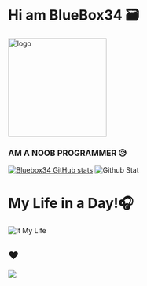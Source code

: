 # Hi am BlueBox34 🗃️

<img src="./image/okayu.gif" alt="logo" style="width:200px;"/>

### AM A NOOB PROGRAMMER 😥

[![Bluebox34 GitHub stats](https://github-readme-stats.vercel.app/api?username=PspGun&show_icons=true&theme=material-palenight&count_private=true)]()  ![Github Stat](https://github-readme-stats.vercel.app/api/top-langs/?username=PspGun&hide=java,html,tex&&theme=material-palenight&langs_count=3)

# My Life in a Day!🎧

![It My Life](https://spotify-recently-played-readme.vercel.app/api?user=9nrg1rn0you71xebktkn0uj6z)

## ❤️

<img src="./image/suisei.gif">

<!--
**BlueBox34/BlueBox34** is a ✨ _special_ ✨ repository because its `README.md` (this file) appears on your GitHub profile.

Here are some ideas to get you started:

- 🔭 I’m currently working on ...
- 🌱 I’m currently learning ...
- 👯 I’m looking to collaborate on ...
- 🤔 I’m looking for help with ...
- 💬 Ask me about ...
- 📫 How to reach me: ...
- 😄 Pronouns: ...
- ⚡ Fun fact: ...
-->

